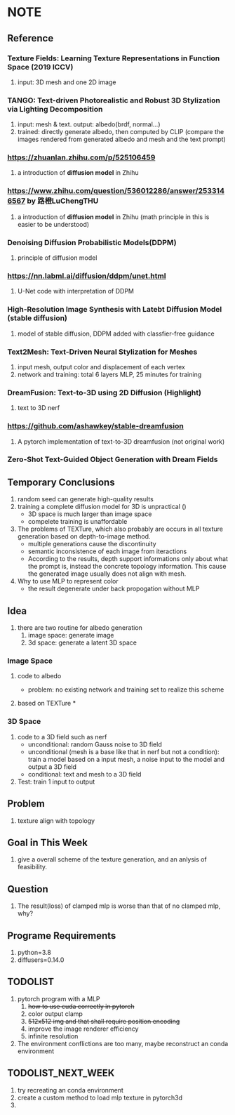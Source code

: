# NOTE

## Reference 

### Texture Fields: Learning Texture Representations in Function Space (2019 ICCV)
1. input: 3D mesh and one 2D image

### TANGO: Text-driven Photorealistic and Robust 3D Stylization via Lighting Decomposition
1. input: mesh & text. output: albedo(brdf, normal...)
2. trained: directly generate albedo, then computed by CLIP (compare the images rendered from generated albedo and mesh and the text prompt)

### https://zhuanlan.zhihu.com/p/525106459
1. a introduction of **diffusion model** in Zhihu

### https://www.zhihu.com/question/536012286/answer/2533146567 by 路橙LuChengTHU
1. a introduction of **diffusion model** in Zhihu (math principle in this is easier to be understood)

### Denoising Diffusion Probabilistic Models(DDPM)
1. principle of diffusion model

### https://nn.labml.ai/diffusion/ddpm/unet.html
1. U-Net code with interpretation of DDPM

### High-Resolution Image Synthesis with Latebt Diffusion Model (stable diffusion)
1. model of stable diffusion, DDPM added with classfier-free guidance

### Text2Mesh: Text-Driven Neural Stylization for Meshes
1. input mesh, output color and displacement of each vertex
2. network and training: total 6 layers MLP, 25 minutes for training

### DreamFusion: Text-to-3D using 2D Diffusion (Highlight)
1. text to 3D nerf

### https://github.com/ashawkey/stable-dreamfusion
1. A pytorch implementation of text-to-3D dreamfusion (not original work)

### Zero-Shot Text-Guided Object Generation with Dream Fields
    


## Temporary Conclusions
1. random seed can generate high-quality results
2. training a complete diffusion model for 3D is unpractical ()
    * 3D space is much larger than image space
    * compelete training is unaffordable
3. The problems of TEXTure, which also probably are occurs in all texture generation based on depth-to-image method.
    * multiple generations cause the discontinuity
    * semantic inconsistence of each image from iteractions
    * According to the results, depth support informations only about what the prompt is, instead the concrete topology information. This cause the generated image usually does not align with mesh.
4. Why to use MLP to represent color
    * the result degenerate under back propogation without MLP

## Idea
1. there are two routine for albedo generation
    1. image space: generate image
    2. 3d space: generate a latent 3D space

### Image Space
1. code to albedo
    * problem: no existing network and training set to realize this scheme

2. based on TEXTure
    * 

### 3D Space
1. code to a 3D field such as nerf
    * unconditional: random Gauss noise to 3D field
    * unconditional (mesh is a base like that in nerf but not a condition): train a model based on a input mesh, a noise input to the model and output a 3D field
    * conditional: text and mesh to a 3D field
2. Test: train 1 input to output

## Problem
1. texture align with topology

## Goal in This Week
1. give a overall scheme of the texture generation, and an anlysis of feasibility.

## Question
1. The result(loss) of clamped mlp is worse than that of no clamped mlp, why?

## Programe Requirements
1. python=3.8
2. diffusers=0.14.0

## TODOLIST
1. pytorch program with a MLP
    1. ~~how to use cuda correctly in pytorch~~
    2. color output clamp
    3. ~~512x512 img and that shall require position encoding~~
    4. improve the image renderer efficiency
    5. infinite resolution
2. The environment conflictions are too many, maybe reconstruct an conda environment

## TODOLIST_NEXT_WEEK
1. try recreating an conda environment
2. create a custom method to load mlp texture in pytorch3d
3. 

